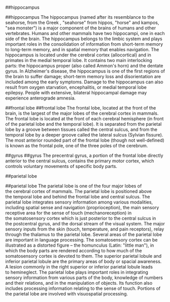 
##hippocampus
	
##hippocampus
	The hippocampus (named after its resemblance to the seahorse, from the Greek , "seahorse" from hippos, "horse" and kampos, "sea monster") is a major component of the brains of humans and other vertebrates. Humans and other mammals have two hippocampi, one in each side of the brain. The hippocampus belongs to the limbic system and plays important roles in the consolidation of information from short-term memory to long-term memory, and in spatial memory that enables navigation. The hippocampus is located under the cerebral cortex (allocortical) and in primates in the medial temporal lobe. It contains two main interlocking parts: the hippocampus proper (also called Ammon's horn) and the dentate gyrus. 
	In Alzheimer's disease, the hippocampus is one of the first regions of the brain to suffer damage; short-term memory loss and disorientation are included among the early symptoms. Damage to the hippocampus can also result from oxygen starvation, encephalitis, or medial temporal lobe epilepsy. People with extensive, bilateral hippocampal damage may experience anterograde amnesia.

##frontal lobe
	##frontal lobe
	The frontal lobe, located at the front of the brain, is the largest of the major lobes of the cerebral cortex in mammals. The frontal lobe is located at the front of each cerebral hemisphere (in front of the parietal lobe and the temporal lobe). It is separated from the parietal lobe by a groove between tissues called the central sulcus, and from the temporal lobe by a deeper groove called the lateral sulcus (Sylvian fissure). The most anterior rounded part of the frontal lobe (though not well-defined) is known as the frontal pole, one of the three poles of the cerebrum.

##gyrus
	##gyrus
	The precentral gyrus, a portion of the frontal lobe directly anterior to the central sulcus, contains the primary motor cortex, which controls voluntary movements of specific body parts. 

##parietal lobe
	
##parietal lobe
	The parietal lobe is one of the four major lobes of the cerebral cortex of mammals. The parietal lobe is positioned above the temporal lobe and behind the frontal lobe and central sulcus.
	The parietal lobe integrates sensory information among various modalities, including spatial sense and navigation (proprioception), the main sensory receptive area for the sense of touch (mechanoreception) in the somatosensory cortex which is just posterior to the central sulcus in the postcentral gyrus, and the dorsal stream of the visual system. The major sensory inputs from the skin (touch, temperature, and pain receptors), relay through the thalamus to the parietal lobe.
	Several areas of the parietal lobe are important in language processing. The somatosensory cortex can be illustrated as a distorted figure – the homunculus (Latin: "little man"), in which the body parts are rendered according to how much of the somatosensory cortex is devoted to them. The superior parietal lobule and inferior parietal lobule are the primary areas of body or spacial awareness. A lesion commonly in the right superior or inferior parietal lobule leads to hemineglect.
	The parietal lobe plays important roles in integrating sensory information from various parts of the body, knowledge of numbers and their relations, and in the manipulation of objects. Its function also includes processing information relating to the sense of touch. Portions of the parietal lobe are involved with visuospatial processing.
